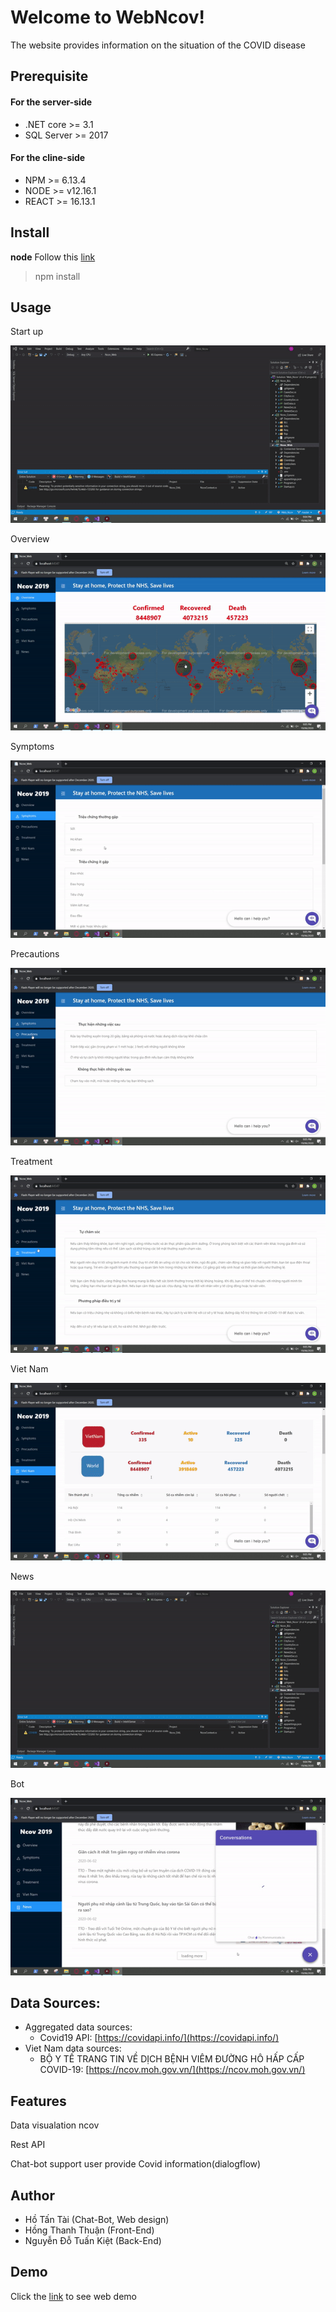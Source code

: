 # Welcome to WebNcov!

The website provides information on the situation of the COVID disease

## Prerequisite
#### For the server-side
- .NET core >= 3.1
- SQL Server >= 2017
#### For the cline-side
- NPM >= 6.13.4
- NODE >= v12.16.1
- REACT >= 16.13.1


## Install
**node**
Follow this [link](https://nodejs.org/dist/v12.18.0/node-v12.18.0-x64.msi)
> npm install


## Usage
Start up

![Start up screenshot](SourcesGif/StartWeb.gif "Start up")

Overview

![Start up screenshot](SourcesGif/Map.gif "Start up")

Symptoms

![Start up screenshot](SourcesGif/Symtomps.gif "Start up")

Precautions

![Start up screenshot](SourcesGif/Precautions.gif "Start up")

Treatment

![Start up screenshot](SourcesGif/Treatment.gif "Start up")

Viet Nam

![Start up screenshot](SourcesGif/VietNam.gif "Start up")

News

![Start up screenshot](SourcesGif/StartWeb.gif "Start up")

Bot

![Start up screenshot](SourcesGif/Bot.gif "Start up")

## Data Sources:
* Aggregated data sources:
  * Covid19 API: [https://covidapi.info/](https://covidapi.info/)
* Viet Nam data sources:
  * BỘ Y TẾ TRANG TIN VỀ DỊCH BỆNH VIÊM ĐƯỜNG HÔ HẤP CẤP COVID-19: [https://ncov.moh.gov.vn/](https://ncov.moh.gov.vn/)
## Features
Data visualation ncov

Rest API

Chat-bot support user provide  Covid information(dialogflow)



## Author
*  Hồ Tấn Tài   (Chat-Bot, Web design)
* Hồng Thanh Thuận (Front-End)
* Nguyễn Đỗ Tuấn Kiệt (Back-End)

## Demo
Click the [link](https://ncovweb.azurewebsites.net/) to see web demo


